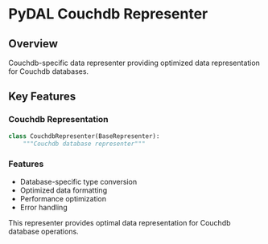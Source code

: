 # PyDAL Couchdb Representer

## Overview
Couchdb-specific data representer providing optimized data representation for Couchdb databases.

## Key Features

### Couchdb Representation
```python
class CouchdbRepresenter(BaseRepresenter):
    """Couchdb database representer"""
```

### Features
- Database-specific type conversion
- Optimized data formatting
- Performance optimization
- Error handling

This representer provides optimal data representation for Couchdb database operations.
